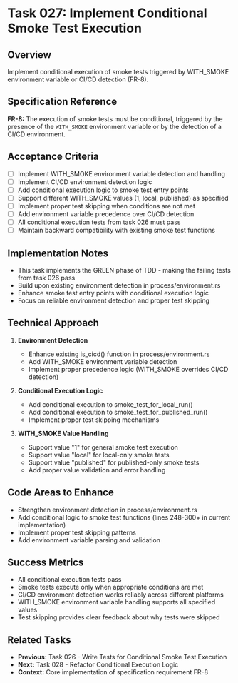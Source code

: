 # Task 027: Implement Conditional Smoke Test Execution

## Overview
Implement conditional execution of smoke tests triggered by WITH_SMOKE environment variable or CI/CD detection (FR-8).

## Specification Reference
**FR-8:** The execution of smoke tests must be conditional, triggered by the presence of the `WITH_SMOKE` environment variable or by the detection of a CI/CD environment.

## Acceptance Criteria
- [ ] Implement WITH_SMOKE environment variable detection and handling
- [ ] Implement CI/CD environment detection logic
- [ ] Add conditional execution logic to smoke test entry points
- [ ] Support different WITH_SMOKE values (1, local, published) as specified
- [ ] Implement proper test skipping when conditions are not met
- [ ] Add environment variable precedence over CI/CD detection
- [ ] All conditional execution tests from task 026 must pass
- [ ] Maintain backward compatibility with existing smoke test functions

## Implementation Notes
- This task implements the GREEN phase of TDD - making the failing tests from task 026 pass
- Build upon existing environment detection in process/environment.rs
- Enhance smoke test entry points with conditional execution logic
- Focus on reliable environment detection and proper test skipping

## Technical Approach
1. **Environment Detection**
   - Enhance existing is_cicd() function in process/environment.rs
   - Add WITH_SMOKE environment variable detection
   - Implement proper precedence logic (WITH_SMOKE overrides CI/CD detection)

2. **Conditional Execution Logic**
   - Add conditional execution to smoke_test_for_local_run()
   - Add conditional execution to smoke_test_for_published_run()
   - Implement proper test skipping mechanisms

3. **WITH_SMOKE Value Handling**
   - Support value "1" for general smoke test execution
   - Support value "local" for local-only smoke tests
   - Support value "published" for published-only smoke tests
   - Add proper value validation and error handling

## Code Areas to Enhance
- Strengthen environment detection in process/environment.rs
- Add conditional logic to smoke test functions (lines 248-300+ in current implementation)
- Implement proper test skipping patterns
- Add environment variable parsing and validation

## Success Metrics
- All conditional execution tests pass
- Smoke tests execute only when appropriate conditions are met
- CI/CD environment detection works reliably across different platforms
- WITH_SMOKE environment variable handling supports all specified values
- Test skipping provides clear feedback about why tests were skipped

## Related Tasks
- **Previous:** Task 026 - Write Tests for Conditional Smoke Test Execution
- **Next:** Task 028 - Refactor Conditional Execution Logic
- **Context:** Core implementation of specification requirement FR-8